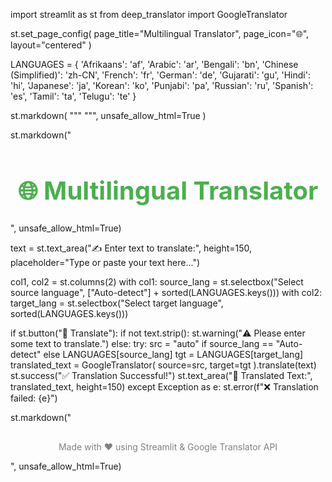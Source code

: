 import streamlit as st
from deep_translator import GoogleTranslator

st.set_page_config(
    page_title="Multilingual Translator",
    page_icon="🌐",
    layout="centered"
)

LANGUAGES = {
    'Afrikaans': 'af', 'Arabic': 'ar', 'Bengali': 'bn', 'Chinese (Simplified)': 'zh-CN',
    'French': 'fr', 'German': 'de', 'Gujarati': 'gu', 'Hindi': 'hi', 'Japanese': 'ja',
    'Korean': 'ko', 'Punjabi': 'pa', 'Russian': 'ru', 'Spanish': 'es',
    'Tamil': 'ta', 'Telugu': 'te'
}

st.markdown(
    """
    <style>
    .title {text-align: center; font-size: 40px; font-weight: bold; color: #4CAF50;}
    .footer {text-align: center; font-size: 14px; margin-top: 30px; color: gray;}
    </style>
    """,
    unsafe_allow_html=True
)

st.markdown("<h1 class='title'>🌐 Multilingual Translator</h1>", unsafe_allow_html=True)

text = st.text_area("✍ Enter text to translate:", height=150, placeholder="Type or paste your text here...")

col1, col2 = st.columns(2)
with col1:
    source_lang = st.selectbox("Select source language", ["Auto-detect"] + sorted(LANGUAGES.keys()))
with col2:
    target_lang = st.selectbox("Select target language", sorted(LANGUAGES.keys()))

if st.button("🔄 Translate"):
    if not text.strip():
        st.warning("⚠️ Please enter some text to translate.")
    else:
        try:
            src = "auto" if source_lang == "Auto-detect" else LANGUAGES[source_lang]
            tgt = LANGUAGES[target_lang]
            translated_text = GoogleTranslator(
                source=src,
                target=tgt
            ).translate(text)
            st.success("✅ Translation Successful!")
            st.text_area("🐍 Translated Text:", translated_text, height=150)
        except Exception as e:
            st.error(f"❌ Translation failed: {e}")

st.markdown("<p class='footer'>Made with ❤ using Streamlit & Google Translator API</p>", unsafe_allow_html=True)
